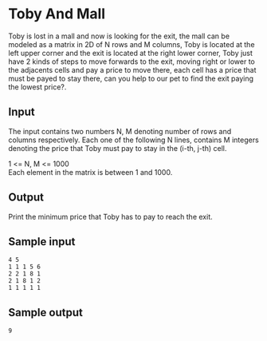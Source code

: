 # Toby And Mall

Toby is lost in a mall and now is looking for the exit, the mall can be modeled as a matrix in 2D of N rows and M columns, Toby is located at the left upper corner and the exit is located at the right lower corner, Toby just have 2 kinds of steps to move forwards to the exit, moving  right or lower to the adjacents cells  and pay a price to move there, each cell has a price that must be payed to stay there, can you help to our pet to find the exit paying the lowest price?.

## Input

The input contains two numbers N, M denoting number of rows and columns respectively. Each one of the following N lines, contains M integers denoting the price that Toby must pay to stay in the (i-th, j-th) cell.

1 <= N, M <= 1000  
Each element in the matrix is between 1 and 1000.

## Output

Print the minimum price that Toby has to pay to reach the exit.

## Sample input

```
4 5
1 1 1 5 6
2 2 1 8 1
2 1 8 1 2
1 1 1 1 1
```

## Sample output
```
9
```
